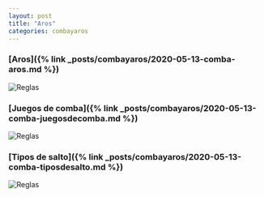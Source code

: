 ```yaml
---
layout: post
title: "Aros"
categories: combayaros
---
```


### [Aros]({% link _posts/combayaros/2020-05-13-comba-aros.md %})
![Reglas](../images/comba-aros-pestana.jpg)

### [Juegos de comba]({% link _posts/combayaros/2020-05-13-comba-juegosdecomba.md %})
![Reglas](../images/comba_juegosdecomba_pestana.png)

### [Tipos de salto]({% link _posts/combayaros/2020-05-13-comba-tiposdesalto.md %})
![Reglas](../images/comba_tiposdesalto_pestana.jpg)
